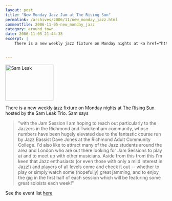 ```yaml
---
layout: post
title: "New Monday Jazz Jam at The Rising Sun"
permalink: /archives/2006/11/new_monday_jazz.html
commentfile: 2006-11-05-new_monday_jazz
category: around_town
date: 2006-11-05 21:44:35
excerpt: |
    There is a new weekly jazz fixture on Monday nights at <a href="https://stmargarets.london/directory/pub/200611051507">The Rising Sun</a> hosted by the Sam Leak Trio.
    

---
```


<a href="/assets/images/2006/samleak.jpg"><img src="/assets/images/2006/samleak-thumb.jpg" width="150" height="112" alt="Sam Leak" class="photo right" /></a>

There is a new weekly jazz fixture on Monday nights at [The Rising Sun](/directory/pub/200611051507) hosted by the Sam Leak Trio. Sam says

> "with the Jam Session I am hoping to reach out particularly to the Jazzers in the Richmond and Twickenham community, whose numbers have been hugely elevated due to the fantastic course run by Jazz Bassist Dave Jones at the Richmond Adult Community College. I'd also like to attract many of the Jazz students around the area and London who are out there looking for Jam Sessions to play at and to meet up with other musicians. Aside from this from this I'm keen that Jazz enthusiasts (or even those with only a mild interest in Jazz!) and players of all levels come and check it out -- whether to play or simply watch some (hopefully) great jamming, and to enjoy the gig in the first half of each session which will be featuring some great soloists each week!"

See the event list [here](/directory/music/200611051516)
